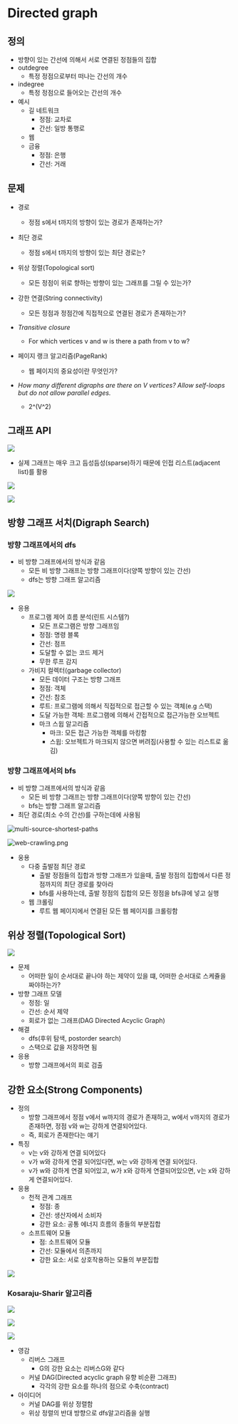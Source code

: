 # Directed graph

## 정의

- 방향이 있는 간선에 의해서 서로 연결된 정점들의 집합
- outdegree
  - 특정 정점으로부터 떠나는 간선의 개수
- indegree
  - 특정 정점으로 들어오는 간선의 개수
- 예시
  - 길 네트워크
    - 정점: 교차로
    - 간선: 일방 통행로
  - 웹
  - 금융
    - 정점: 은행
    - 간선: 거래

## 문제

- 경로
  - 정점 s에서 t까지의 방향이 있는 경로가 존재하는가?
- 최단 경로
  - 정점 s에서 t까지의 방향이 있는 최단 경로는?
- 위상 정렬(Topological sort)
  - 모든 정점이 위로 향하는 방향이 있는 그래프를 그릴 수 있는가?
- 강한 연결(String connectivity)
  - 모든 정점과 정점간에 직접적으로 연결된 경로가 존재하는가?
- *Transitive closure*
  - For which vertices v and w is there a path from v to w?
- 페이지 랭크 알고리즘(PageRank)
  - 웹 페이지의 중요성이란 무엇인가?

- *How many different digraphs are there on V vertices? Allow self-loops but do not allow parallel edges.*
  - 2^(V^2)

## 그래프 API

![](./images/digraph_api.png)

- 실제 그래프는 매우 크고 듬성듬성(sparse)하기 때문에 인접 리스트(adjacent list)를 활용

![](./images/digraph_adjlist.png)

![](./images/digraph_representation.png)

## 방향 그래프 서치(Digraph Search)

### 방향 그래프에서의 dfs

- 비 방향 그래프에서의 방식과 같음
  - 모든 비 방향 그래프는 방향 그래프이다(양쪽 방향이 있는 간선)
  - dfs는 방향 그래프 알고리즘

![](./images/di_dfs_demo.png)

- 응용
  - 프로그램 제어 흐름 분석(린트 시스템?)
    - 모든 프로그램은 방향 그래프임
    - 정점: 명령 블록
    - 간선: 점프
    - 도달할 수 없는 코드 제거
    - 무한 루프 감지
  - 가비지 컬렉터(garbage collector)
    - 모든 데이터 구조는 방향 그래프
    - 정점: 객체
    - 간선: 참조
    - 루트: 프로그램에 의해서 직접적으로 접근할 수 있는 객체(e.g 스택)
    - 도달 가능한 객체: 프로그램에 의해서 간접적으로 접근가능한 오브젝트
    - 마크 스윕 알고리즘
      - 마크: 모든 접근 가능한 객체를 마킹함
      - 스윕: 오브젝트가 마크되지 않으면 버려짐(사용할 수 있는 리스트로 옮김)

### 방향 그래프에서의 bfs

- 비 방향 그래프에서의 방식과 같음
  - 모든 비 방향 그래프는 방향 그래프이다(양쪽 방향이 있는 간선)
  - bfs는 방향 그래프 알고리즘
- 최단 경로(최소 수의 간선)를 구하는데에 사용됨

![multi-source-shortest-paths](./images/multi-source-shortest-path.png)

![web-crawling.png](./images/web-crawling.png)

- 웅용
  - 다중 출발점 최단 경로
    - 출발 정점들의 집합과 방향 그래프가 있을때, 출발 정점의 집합에서 다른 정점까지의 최단 경로를 찾아라
    - bfs를 사용하는데, 출발 정점의 집합의 모든 정점을 bfs큐에 넣고 실행
  - 웹 크롤링
    - 루트 웹 페이지에서 연결된 모든 웹 페이지를 크롤링함

## 위상 정렬(Topological Sort)

![](./images/topological-sort-code.png)

- 문제
  - 어떠한 일이 순서대로 끝나야 하는 제약이 있을 떄, 어떠한 순서대로 스케쥴을 짜야하는가?
- 방향 그래프 모델
  - 정점: 일
  - 간선: 순서 제약
  - 회로가 없는 그래프(DAG Directed Acyclic Graph)
- 해결
  - dfs(후위 탐색, postorder search)
  - 스택으로 값을 저장하면 됨
- 응용
  - 방향 그래프에서의  회로 검출

## 강한 요소(Strong Components)

- 정의
  - 방향 그래프에서 정점 v에서 w까지의 경로가 존재하고, w에서 v까지의 경로가 존재하면, 정점 v와 w는 강하게 연결되어있다.
  - 즉, 회로가 존재한다는 얘기
- 특징
  - v는 v와 강하게 연결 되어있다
  - v가 w와 강하게 연결 되어있다면, w는 v와 강하게 연결 되어있다.
  - v가 w와 강하게 연결 되어있고, w가 x와 강하게 연결되어있으면, v는 x와 강하게 연결되어있다.
- 응용
  - 천적 관계 그래프
    - 정점: 종
    - 간선: 생산자에서 소비자
    - 강한 요소: 공통 에너지 흐름의 종들의 부분집합
  - 소프트웨어 모듈
    - 점: 소프트웨어 모듈
    - 간선: 모듈에서 의존까지
    - 강한 요소: 서로 상호작용하는 모듈의 부분집합

![](./images/connected-component-vs-strongly-connected-component.png)

### Kosaraju-Sharir 알고리즘

![](./images/kosaraju-sharir-intuition.png)

![](,/images/kosaraju-sharir-algorithm.png)

![](./images/kosaraju-sharir-algorithm-code.png)

- 영감
  - 리버스 그래프
    - G의 강한 요소는 리버스G와 같다
  - 커널 DAG(Directed acyclic graph 유향 비순환 그래프)
    - 각각의 강한 요소를 하나의 점으로 수축(contract)
- 아이디어
  - 커널 DAG를 위상 정렬함
  - 위상 정렬의 반대 방향으로 dfs알고리즘을 실행
